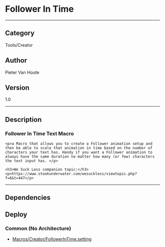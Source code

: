 # Follower In Time
___

## Category
Tools/Creator

## Author
Pieter Van Houte

## Version
1.0

___

## Description
<h3>Follower In Time Text Macro</h3>
	
	<p>a Macro that allows you to create a Follower animation setup and then be able to scale that animation in time based on the number of characters your text has. Handy if you want a Follower animation to always have the same duration no matter how many (or few) characters the text input has. </p>
	
	<h3>We Suck Less companion topic:</h3>
	<p>https://www.steakunderwater.com/wesuckless/viewtopic.php?f=6&t=447</p>
	
	

___

## Dependencies

## Deploy

### Common (No Architecture)

<ul>
<li><a href="https://gitlab.com/WeSuckLess/Reactor/-/blob/master/Atoms/com.wesuckless.FollowerInTime/Macros/Creator/FollowerInTime.setting?ref_type=heads">Macros/Creator/FollowerInTime.setting</a></li>
</ul>
